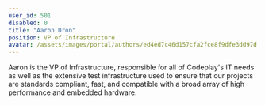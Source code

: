 ```yaml
---
user_id: 501
disabled: 0
title: "Aaron Dron"
position: VP of Infrastructure
avatar: /assets/images/portal/authors/ed4ed7c46d157cfa2fce8f9dfe3dd97d.png
---
```


Aaron is the VP of Infrastructure, responsible for all of Codeplay's IT needs as well as the extensive 
test infrastructure used to ensure that our projects are standards compliant, fast, and compatible with 
a broad array of high performance and embedded hardware.
